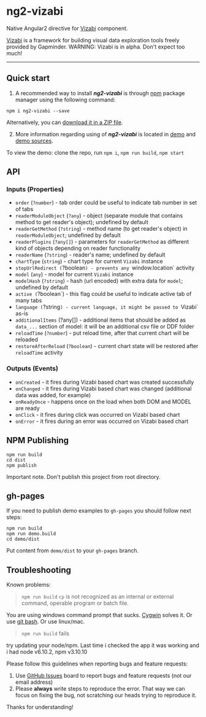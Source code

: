 # ng2-vizabi

Native Angular2 directive for [Vizabi](https://github.com/vizabi/vizabi) component.

[Vizabi](https://github.com/Gapminder/vizabi) is a framework for building visual data exploration tools freely provided by Gapminder. WARNING: Vizabi is in alpha. Don't expect too much!

- - -

## Quick start

1. A recommended way to install ***ng2-vizabi*** is through [npm](https://www.npmjs.com/search?q=ng2-vizabi) package manager using the following command:

  `npm i ng2-vizabi --save`

  Alternatively, you can [download it in a ZIP file](https://github.com/vizabi/ng2-vizabi/archive/master.zip).

2. More information regarding using of ***ng2-vizabi*** is located in
  [demo](http://vizabi.github.io/ng2-vizabi/) and [demo sources](https://github.com/vizabi/ng2-vizabi/tree/master/demo).

  To view the demo: clone the repo, run `npm i`, `npm run build`, `npm start`

## API

### Inputs (Properties)

  * `order` (`?number`) - tab order could be useful to indicate tab number in set of tabs
  * `readerModuleObject` (`?any`) - object (separate module that contains method to get reader's object); undefined by default
  * `readerGetMethod` (`?string`) - method name (to get reader's object) in `readerModuleObject`; undefined by default
  * `readerPlugins` (`?any[]`) - parameters for `readerGetMethod` as different kind of objects depending on reader functionality
  * `readerName` (`?string`) - reader's name; undefined by default
  * `chartType` (`string`) - chart type for current `Vizabi` instance
  * `stopUrlRedirect (`?boolean`) - prevents any `window.location` activity
  * `model` (`any`) - model for current `Vizabi` instance
  * `modelHash` (`?string`) - hash (url encoded) with extra data for `model`; undefined by default
  * `active (`?boolean`) - this flag could be useful to indicate active tab of many tabs
  * `language (`?string`) - current language, it might be passed to `Vizabi` as-is
  * `additionalItems` (?any[]) - additional items that should be added as `data_...` section of model: it will be an additional csv file or DDF folder
  * `reloadTime` (`?number`) - put reload time, after that current chart will be reloaded
  * `restoreAfterReload` (`?boolean`) - current chart state will be restored after `reloadTime` activity

### Outputs (Events)

  * `onCreated` - it fires during Vizabi based chart was created successfully
  * `onChanged` - it fires during Vizabi based chart was changed (additional data was added, for example)
  * `onReadyOnce` - happens once on the load when both DOM and MODEL are ready
  * `onClick` - it fires during click was occurred on Vizabi based chart
  * `onError` - it fires during an error was occurred on Vizabi based chart

## NPM Publishing

```
npm run build
cd dist
npm publish
```

Important note. Don't publish this project from root directory.

## gh-pages

If you need to publish demo examples to `gh-pages` you should follow next steps:

```
npm run build
npm run demo.build
cd demo/dist
```

Put content from `demo/dist` to your `gh-pages` branch.

## Troubleshooting

Known problems:
> `npm run build`
> `cp` is not recognized as an internal or external command, operable program or batch file.

You are using windows command prompt that sucks. [Cygwin](http://www.cygwin.com/) solves it. Or use [git bash](https://git-scm.com/). Or use linux/mac.

> `npm run build` fails

try updating your node/npm. Last time i checked the app it was working and i had node v6.10.2, npm v3.10.10

Please follow this guidelines when reporting bugs and feature requests:
1. Use [GitHub Issues](https://github.com/vizabi/ng2-vizabi/issues) board to report bugs and feature requests (not our email address)
2. Please **always** write steps to reproduce the error. That way we can focus on fixing the bug, not scratching our heads trying to reproduce it.

Thanks for understanding!
